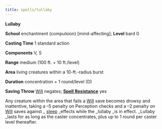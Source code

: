 ```yaml
---
title: spells/lullaby
---
```

 **Lullaby**

**School** enchantment (compulsion) [mind-affecting]; **Level** bard 0

**Casting Time** 1 standard action

**Components** V, S

**Range** medium (100 ft. + 10 ft./level)

**Area** living creatures within a 10-ft.-radius burst

**Duration** concentration + 1 round/level (D)

**Saving Throw** [Will](../combat#_will) negates; **[Spell Resistance](../glossary#_spell-resistance)** yes

Any creature within the area that fails a [Will](../combat#_will) save becomes drowsy and inattentive, taking a –5 penalty on Perception checks and a –2 penalty on [Will](../combat#_will) saves against _ [sleep](sleep#_sleep) _effects while the _lullaby _is in effect. _Lullaby _lasts for as long as the caster concentrates, plus up to 1 round per caster level thereafter.

